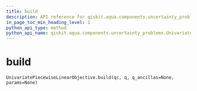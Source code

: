 ```yaml
---
title: build
description: API reference for qiskit.aqua.components.uncertainty_problems.UnivariatePiecewiseLinearObjective.build
in_page_toc_min_heading_level: 1
python_api_type: method
python_api_name: qiskit.aqua.components.uncertainty_problems.UnivariatePiecewiseLinearObjective.build
---
```


# build

<span id="qiskit.aqua.components.uncertainty_problems.UnivariatePiecewiseLinearObjective.build" />

`UnivariatePiecewiseLinearObjective.build(qc, q, q_ancillas=None, params=None)`

